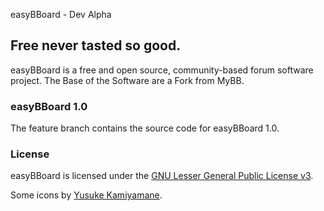 easyBBoard - Dev Alpha

## Free never tasted so good.
easyBBoard is a free and open source, community-based forum software project. The Base of the Software are a Fork from MyBB.

### easyBBoard 1.0

The feature branch contains the source code for easyBBoard 1.0.

### License
easyBBoard is licensed under the [GNU Lesser General Public License v3](http://www.mybb.com/about/license).


Some icons by [Yusuke Kamiyamane](http://p.yusukekamiyamane.com/).
